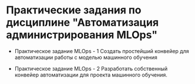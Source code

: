 # Практические задания по дисциплине "Автоматизация администрирования MLOps"

- Практическое задание MLOps - 1
Создать простейший конвейер для автоматизации работы с моделью машинного обучения

- Практическое задание MLOps - 2
Разработать собственный конвейер автоматизации для проекта машинного обучения.
